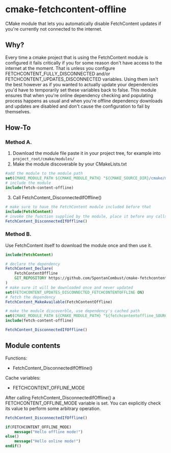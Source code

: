 # cmake-fetchcontent-offline
CMake module that lets you automatically disable FetchContent updates if you're currently not connected to the internet.


## Why?
Every time a cmake project that is using the FetchContent module is configured it fails critically if you for some reason don't have access to the internet at the moment. That is unless you configure FETCHCONTENT_FULLY_DISCONNECTED and/or FETCHCONTENT_UPDATES_DISCONNECTED variables. Using them isn't the best however as if you wanted to actually update your dependencies you'd have to temporarily set these variables back to false.
This module ensures that when you're online dependency checking and populating process happens as usual and when you're offline dependency downloads and updates are disabled and don't cause the configuration to fail by themselves.


## How-To

### Method A.
1. Download the module file paste it in your project tree, for example into `project_root/cmake/modules/`
2. Make the module discoverable by your CMakeLists.txt
```cmake
#add the module to the module path
set(CMAKE_MODULE_PATH ${CMAKE_MODULE_PATH} "${CMAKE_SOURCE_DIR}/cmake/modules") 
# include the module
include(fetch-content-offline) 
```
3. Call FetchContent_DisconnectedIfOffline()
```cmake
# make sure to have the FetchContent module included before that
include(FetchContent)
# invoke the function supplied by the module, place it before any calls to FetchContent_MakeAvailable and such
FetchContent_DisconnectedIfOffline() 
```

### Method B.
Use FetchContent itself to download the module once and then use it.
```cmake
include(FetchContent)

# declare the dependency
FetchContent_Declare(
    FetchContentOffline
    GIT_REPOSITORY https://github.com/SpontanCombust/cmake-fetchcontent-offline
)
# make sure it will be downloaded once and never updated
set(FETCHCONTENT_UPDATES_DISCONNECTED_FETCHCONTENTOFFLINE ON)
# fetch the dependency
FetchContent_MakeAvailable(FetchContentOffline)

# make the module discoverble, use dependency's cached path
set(CMAKE_MODULE_PATH ${CMAKE_MODULE_PATH} "${fetchcontentoffline_SOURCE_DIR}")
include(fetch-content-offline)

FetchContent_DisconnectedIfOffline()
```


## Module contents
Functions:
- FetchContent_DisconnectedIfOffline()
  
Cache variables:
- FETCHCONTENT_OFFLINE_MODE


After calling FetchContent_DisconnectedIfOffline() a FETCHCONTENT_OFFLINE_MODE variable is set. You can explicitly check its value to perform some arbitrary operation.
```cmake
FetchContent_DisconnectedIfOffline()

if(FETCHCONTENT_OFFLINE_MODE)
    message("Hello offline mode!")
else()
    message("Hello online mode!")
endif()
```
